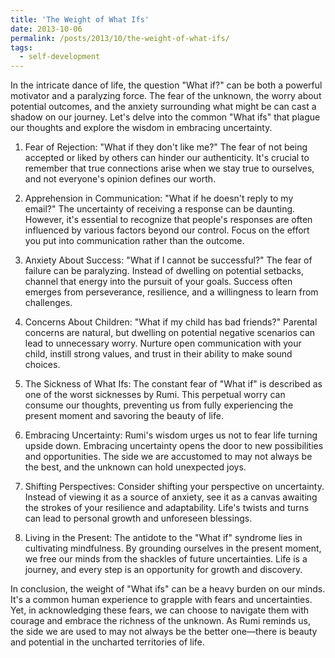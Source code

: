 ```yaml
---
title: 'The Weight of What Ifs'
date: 2013-10-06
permalink: /posts/2013/10/the-weight-of-what-ifs/
tags:
  - self-development
---
```


In the intricate dance of life, the question "What if?" can be both a powerful motivator and a paralyzing force. The fear of the unknown, the worry about potential outcomes, and the anxiety surrounding what might be can cast a shadow on our journey. Let's delve into the common "What ifs" that plague our thoughts and explore the wisdom in embracing uncertainty.

1. Fear of Rejection:
"What if they don't like me?" The fear of not being accepted or liked by others can hinder our authenticity. It's crucial to remember that true connections arise when we stay true to ourselves, and not everyone's opinion defines our worth.

2. Apprehension in Communication:
"What if he doesn't reply to my email?" The uncertainty of receiving a response can be daunting. However, it's essential to recognize that people's responses are often influenced by various factors beyond our control. Focus on the effort you put into communication rather than the outcome.

3. Anxiety About Success:
"What if I cannot be successful?" The fear of failure can be paralyzing. Instead of dwelling on potential setbacks, channel that energy into the pursuit of your goals. Success often emerges from perseverance, resilience, and a willingness to learn from challenges.

4. Concerns About Children:
"What if my child has bad friends?" Parental concerns are natural, but dwelling on potential negative scenarios can lead to unnecessary worry. Nurture open communication with your child, instill strong values, and trust in their ability to make sound choices.

5. The Sickness of What Ifs:
The constant fear of "What if" is described as one of the worst sicknesses by Rumi. This perpetual worry can consume our thoughts, preventing us from fully experiencing the present moment and savoring the beauty of life.

6. Embracing Uncertainty:
Rumi's wisdom urges us not to fear life turning upside down. Embracing uncertainty opens the door to new possibilities and opportunities. The side we are accustomed to may not always be the best, and the unknown can hold unexpected joys.

7. Shifting Perspectives:
Consider shifting your perspective on uncertainty. Instead of viewing it as a source of anxiety, see it as a canvas awaiting the strokes of your resilience and adaptability. Life's twists and turns can lead to personal growth and unforeseen blessings.

8. Living in the Present:
The antidote to the "What if" syndrome lies in cultivating mindfulness. By grounding ourselves in the present moment, we free our minds from the shackles of future uncertainties. Life is a journey, and every step is an opportunity for growth and discovery.

In conclusion, the weight of "What ifs" can be a heavy burden on our minds. It's a common human experience to grapple with fears and uncertainties. Yet, in acknowledging these fears, we can choose to navigate them with courage and embrace the richness of the unknown. As Rumi reminds us, the side we are used to may not always be the better one—there is beauty and potential in the uncharted territories of life.
